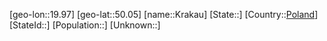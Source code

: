 ﻿---
location: [50.05,19.97]
type: City
tags:
- geo/City


SpocWebEntityId: 31611
isDeleted: false
confidential: public

---
[geo-lon::19.97]
[geo-lat::50.05]
[name::Krakau]
[State::]
[Country::[Poland](geo/Continent/Europe/Poland.md)]
[StateId::]
[Population::]
[Unknown::]

